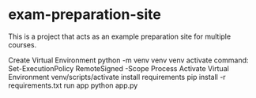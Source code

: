 # exam-preparation-site
This is a project that acts as an example preparation site for multiple courses.

Create Virtual Environment python -m venv venv
venv activate command:     Set-ExecutionPolicy RemoteSigned -Scope Process
Activate Virtual Environment         venv/scripts/activate
install requirements        pip install -r requirements.txt
run app         python app.py